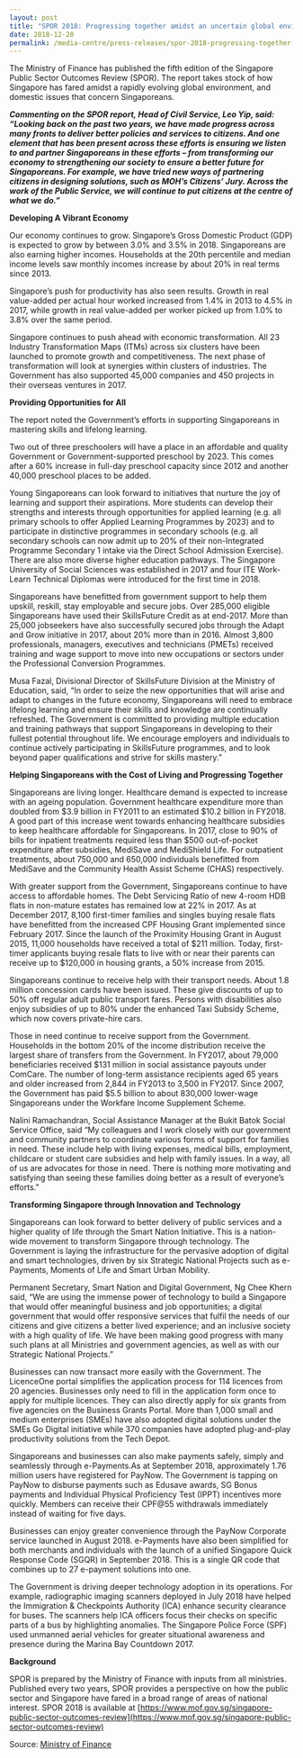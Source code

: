 ```yaml
---
layout: post
title: "SPOR 2018: Progressing together amidst an uncertain global environment"
date: 2018-12-20
permalink: /media-centre/press-releases/spor-2018-progressing-together-amidst-an-uncertain-global-environment
---
```

The Ministry of Finance has published the fifth edition of the Singapore Public Sector Outcomes Review (SPOR). The report takes stock of how Singapore has fared amidst a rapidly evolving global environment, and domestic issues that concern Singaporeans.

_**Commenting on the SPOR report, Head of Civil Service, Leo Yip, said: “Looking back on the past two years, we have made progress across many fronts to deliver better policies and services to citizens. And one element that has been present across these efforts is ensuring we listen to and partner Singaporeans in these efforts – from transforming our economy to strengthening our society to ensure a better future for Singaporeans. For example, we have tried new ways of partnering citizens in designing solutions, such as MOH’s Citizens’ Jury. Across the work of the Public Service, we will continue to put citizens at the centre of what we do.”**_

**Developing A Vibrant Economy**

Our economy continues to grow. Singapore’s Gross Domestic Product (GDP) is expected to grow by between 3.0% and 3.5% in 2018. Singaporeans are also earning higher incomes. Households at the 20th percentile and median income levels saw monthly incomes increase by about 20% in real terms since 2013.

Singapore’s push for productivity has also seen results. Growth in real value-added per actual hour worked increased from 1.4% in 2013 to 4.5% in 2017, while growth in real value-added per worker picked up from 1.0% to 3.8% over the same period.

Singapore continues to push ahead with economic transformation. All 23 Industry Transformation Maps (ITMs) across six clusters have been launched to promote growth and competitiveness. The next phase of transformation will look at synergies within clusters of industries. The Government has also supported 45,000 companies and 450 projects in their overseas ventures in 2017.

**Providing Opportunities for All**

The report noted the Government’s efforts in supporting Singaporeans in mastering skills and lifelong learning.

Two out of three preschoolers will have a place in an affordable and quality Government or Government-supported preschool by 2023. This comes after a 60% increase in full-day preschool capacity since 2012 and another 40,000 preschool places to be added.

Young Singaporeans can look forward to initiatives that nurture the joy of learning and support their aspirations. More students can develop their strengths and interests through opportunities for applied learning (e.g. all primary schools to offer Applied Learning Programmes by 2023) and to participate in distinctive programmes in secondary schools (e.g. all secondary schools can now admit up to 20% of their non-Integrated Programme Secondary 1 intake via the Direct School Admission Exercise). There are also more diverse higher education pathways. The Singapore University of Social Sciences was established in 2017 and four ITE Work-Learn Technical Diplomas were introduced for the first time in 2018.

Singaporeans have benefitted from government support to help them upskill, reskill, stay employable and secure jobs. Over 285,000 eligible Singaporeans have used their SkillsFuture Credit as at end-2017. More than 25,000 jobseekers have also successfully secured jobs through the Adapt and Grow initiative in 2017, about 20% more than in 2016. Almost 3,800 professionals, managers, executives and technicians (PMETs) received training and wage support to move into new occupations or sectors under the Professional Conversion Programmes.

Musa Fazal, Divisional Director of SkillsFuture Division at the Ministry of Education, said, “In order to seize the new opportunities that will arise and adapt to changes in the future economy, Singaporeans will need to embrace lifelong learning and ensure their skills and knowledge are continually refreshed. The Government is committed to providing multiple education and training pathways that support Singaporeans in developing to their fullest potential throughout life. We encourage employers and individuals to continue actively participating in SkillsFuture programmes, and to look beyond paper qualifications and strive for skills mastery.”

**Helping Singaporeans with the Cost of Living and Progressing Together**

Singaporeans are living longer. Healthcare demand is expected to increase with an ageing population. Government healthcare expenditure more than doubled from $3.9 billion in FY2011 to an estimated $10.2 billion in FY2018. A good part of this increase went towards enhancing healthcare subsidies to keep healthcare affordable for Singaporeans. In 2017, close to 90% of bills for inpatient treatments required less than $500 out-of-pocket expenditure after subsidies, MediSave and MediShield Life. For outpatient treatments, about 750,000 and 650,000 individuals benefitted from MediSave and the Community Health Assist Scheme (CHAS) respectively.

With greater support from the Government, Singaporeans continue to have access to affordable homes. The Debt Servicing Ratio of new 4-room HDB flats in non-mature estates has remained low at 22% in 2017. As at December 2017, 8,100 first-timer families and singles buying resale flats have benefitted from the increased CPF Housing Grant implemented since February 2017. Since the launch of the Proximity Housing Grant in August 2015, 11,000 households have received a total of $211 million. Today, first-timer applicants buying resale flats to live with or near their parents can receive up to $120,000 in housing grants, a 50% increase from 2015.

Singaporeans continue to receive help with their transport needs. About 1.8 million concession cards have been issued. These give discounts of up to 50% off regular adult public transport fares. Persons with disabilities also enjoy subsidies of up to 80% under the enhanced Taxi Subsidy Scheme, which now covers private-hire cars.

Those in need continue to receive support from the Government. Households in the bottom 20% of the income distribution receive the largest share of transfers from the Government. In FY2017, about 79,000 beneficiaries received $131 million in social assistance payouts under ComCare. The number of long-term assistance recipients aged 65 years and older increased from 2,844 in FY2013 to 3,500 in FY2017. Since 2007, the Government has paid $5.5 billion to about 830,000 lower-wage Singaporeans under the Workfare Income Supplement Scheme.

Nalini Ramachandran, Social Assistance Manager at the Bukit Batok Social Service Office, said “My colleagues and I work closely with our government and community partners to coordinate various forms of support for families in need. These include help with living expenses, medical bills, employment, childcare or student care subsidies and help with family issues. In a way, all of us are advocates for those in need. There is nothing more motivating and satisfying than seeing these families doing better as a result of everyone’s efforts.”

**Transforming Singapore through Innovation and Technology**

Singaporeans can look forward to better delivery of public services and a higher quality of life through the Smart Nation Initiative. This is a nation-wide movement to transform Singapore through technology. The Government is laying the infrastructure for the pervasive adoption of digital and smart technologies, driven by six Strategic National Projects such as e-Payments, Moments of Life and Smart Urban Mobility.

Permanent Secretary, Smart Nation and Digital Government, Ng Chee Khern said, “We are using the immense power of technology to build a Singapore that would offer meaningful business and job opportunities; a digital government that would offer responsive services that fulfil the needs of our citizens and give citizens a better lived experience; and an inclusive society with a high quality of life. We have been making good progress with many such plans at all Ministries and government agencies, as well as with our Strategic National Projects.”

Businesses can now transact more easily with the Government. The LicenceOne portal simplifies the application process for 114 licences from 20 agencies. Businesses only need to fill in the application form once to apply for multiple licences. They can also directly apply for six grants from five agencies on the Business Grants Portal. More than 1,000 small and medium enterprises (SMEs) have also adopted digital solutions under the SMEs Go Digital initiative while 370 companies have adopted plug-and-play productivity solutions from the Tech Depot.

Singaporeans and businesses can also make payments safely, simply and seamlessly through e-Payments.As at September 2018, approximately 1.76 million users have registered for PayNow. The Government is tapping on PayNow to disburse payments such as Edusave awards, SG Bonus payments and Individual Physical Proficiency Test (IPPT) incentives more quickly. Members can receive their CPF@55 withdrawals immediately instead of waiting for five days.

Businesses can enjoy greater convenience through the PayNow Corporate service launched in August 2018. e-Payments have also been simplified for both merchants and individuals with the launch of a unified Singapore Quick Response Code (SGQR) in September 2018. This is a single QR code that combines up to 27 e-payment solutions into one.

The Government is driving deeper technology adoption in its operations. For example, radiographic imaging scanners deployed in July 2018 have helped the Immigration & Checkpoints Authority (ICA) enhance security clearance for buses. The scanners help ICA officers focus their checks on specific parts of a bus by highlighting anomalies. The Singapore Police Force (SPF) used unmanned aerial vehicles for greater situational awareness and presence during the Marina Bay Countdown 2017.

**Background**

SPOR is prepared by the Ministry of Finance with inputs from all ministries. Published every two years, SPOR provides a perspective on how the public sector and Singapore have fared in a broad range of areas of national interest. SPOR 2018 is available at [https://www.mof.gov.sg/singapore-public-sector-outcomes-review](https://www.mof.gov.sg/singapore-public-sector-outcomes-review)

Source: [Ministry of Finance](https://www.mof.gov.sg/news-publications/press-releases/spor-2018-progressing-together-amidst-an-uncertain-global-environment)